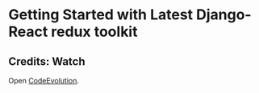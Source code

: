 # Getting Started with Latest Django-React redux toolkit


## Credits: Watch

Open [CodeEvolution](https://www.youtube.com/watch?v=0awA5Uw6SJE&list=PLC3y8-rFHvwiaOAuTtVXittwybYIorRB3).
